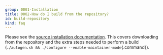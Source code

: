 ```yaml
---
group: 0001-Installation
title: 0002-How do I build from the repository?
id: build-repository
kind: faq
---
```


Please see the [source installation documentation](/source-install/).
This covers downloading from the repository and the extra steps needed
to perform a build
(`./autogen.sh && ./configure --enable-maintainer-mode`{.command}).
